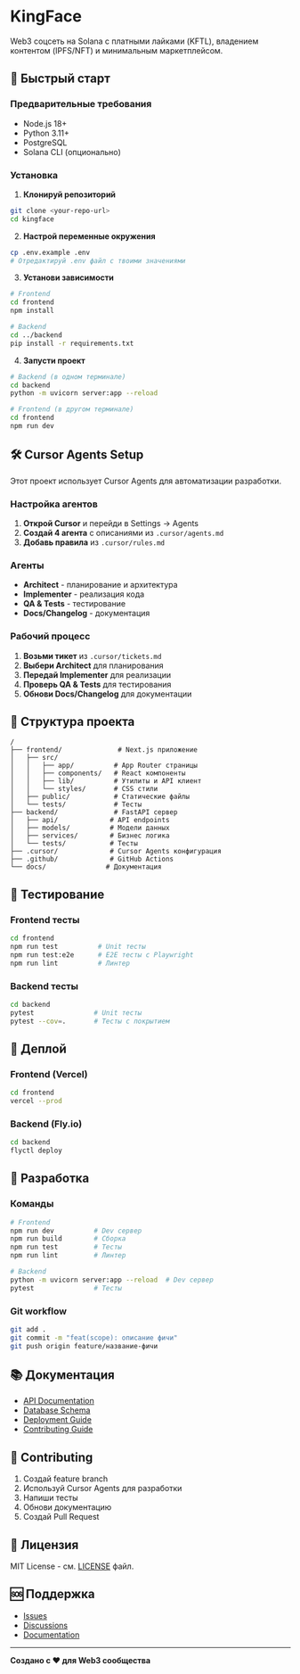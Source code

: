 # KingFace

Web3 соцсеть на Solana с платными лайками (KFTL), владением контентом (IPFS/NFT) и минимальным маркетплейсом.

## 🚀 Быстрый старт

### Предварительные требования
- Node.js 18+
- Python 3.11+
- PostgreSQL
- Solana CLI (опционально)

### Установка

1. **Клонируй репозиторий**
```bash
git clone <your-repo-url>
cd kingface
```

2. **Настрой переменные окружения**
```bash
cp .env.example .env
# Отредактируй .env файл с твоими значениями
```

3. **Установи зависимости**
```bash
# Frontend
cd frontend
npm install

# Backend
cd ../backend
pip install -r requirements.txt
```

4. **Запусти проект**
```bash
# Backend (в одном терминале)
cd backend
python -m uvicorn server:app --reload

# Frontend (в другом терминале)
cd frontend
npm run dev
```

## 🛠 Cursor Agents Setup

Этот проект использует Cursor Agents для автоматизации разработки.

### Настройка агентов

1. **Открой Cursor** и перейди в Settings → Agents
2. **Создай 4 агента** с описаниями из `.cursor/agents.md`
3. **Добавь правила** из `.cursor/rules.md`

### Агенты

- **Architect** - планирование и архитектура
- **Implementer** - реализация кода
- **QA & Tests** - тестирование
- **Docs/Changelog** - документация

### Рабочий процесс

1. **Возьми тикет** из `.cursor/tickets.md`
2. **Выбери Architect** для планирования
3. **Передай Implementer** для реализации
4. **Проверь QA & Tests** для тестирования
5. **Обнови Docs/Changelog** для документации

## 📁 Структура проекта

```
/
├── frontend/              # Next.js приложение
│   ├── src/
│   │   ├── app/          # App Router страницы
│   │   ├── components/   # React компоненты
│   │   ├── lib/          # Утилиты и API клиент
│   │   └── styles/       # CSS стили
│   ├── public/           # Статические файлы
│   └── tests/            # Тесты
├── backend/              # FastAPI сервер
│   ├── api/             # API endpoints
│   ├── models/          # Модели данных
│   ├── services/        # Бизнес логика
│   └── tests/           # Тесты
├── .cursor/             # Cursor Agents конфигурация
├── .github/             # GitHub Actions
└── docs/               # Документация
```

## 🧪 Тестирование

### Frontend тесты
```bash
cd frontend
npm run test          # Unit тесты
npm run test:e2e      # E2E тесты с Playwright
npm run lint          # Линтер
```

### Backend тесты
```bash
cd backend
pytest               # Unit тесты
pytest --cov=.       # Тесты с покрытием
```

## 🚀 Деплой

### Frontend (Vercel)
```bash
cd frontend
vercel --prod
```

### Backend (Fly.io)
```bash
cd backend
flyctl deploy
```

## 🔧 Разработка

### Команды

```bash
# Frontend
npm run dev          # Dev сервер
npm run build        # Сборка
npm run test         # Тесты
npm run lint         # Линтер

# Backend
python -m uvicorn server:app --reload  # Dev сервер
pytest               # Тесты
```

### Git workflow

```bash
git add .
git commit -m "feat(scope): описание фичи"
git push origin feature/название-фичи
```

## 📚 Документация

- [API Documentation](./docs/api.md)
- [Database Schema](./docs/database.md)
- [Deployment Guide](./docs/deployment.md)
- [Contributing Guide](./docs/contributing.md)

## 🤝 Contributing

1. Создай feature branch
2. Используй Cursor Agents для разработки
3. Напиши тесты
4. Обнови документацию
5. Создай Pull Request

## 📄 Лицензия

MIT License - см. [LICENSE](LICENSE) файл.

## 🆘 Поддержка

- [Issues](https://github.com/your-repo/issues)
- [Discussions](https://github.com/your-repo/discussions)
- [Documentation](./docs/)

---

**Создано с ❤️ для Web3 сообщества**
